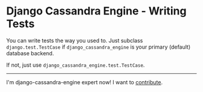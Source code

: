 # Django Cassandra Engine - Writing Tests

You can write tests the way you used to. Just subclass `django.test.TestCase`
if `django_cassandra_engine` is your primary (default) database backend.

If not, just use `django_cassandra_engine.test.TestCase`.

---

I'm django-cassandra-engine expert now! I want to [contribute](contributing.md).

